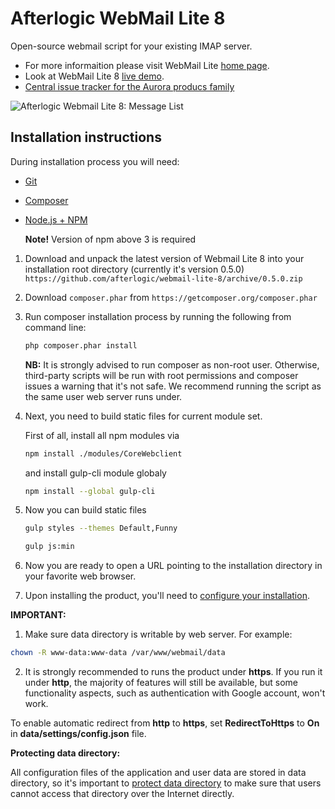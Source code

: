 # Afterlogic WebMail Lite 8
Open-source webmail script for your existing IMAP server.

- For more informaition please visit WebMail Lite [home page](https://afterlogic.org/webmail-lite-8).
- Look at WebMail Lite 8 [live demo](https://lite8.afterlogic.com).
- [Central issue tracker for the Aurora producs family](https://github.com/afterlogic/aurora-platform/issues)

![Afterlogic Webmail Lite 8: Message List](https://afterlogic.org/images/products/wml8/afterlogic-webmail-lite-8-message-list.png)

## Installation instructions

During installation process you will need:
* [Git](https://git-scm.com/downloads)
* [Composer](https://getcomposer.org/download/)
* [Node.js + NPM](https://nodejs.org/en/)
    
    **Note!** Version of npm above 3 is required

1. Download and unpack the latest version of Webmail Lite 8 into your installation root directory (currently it's version 0.5.0)
`https://github.com/afterlogic/webmail-lite-8/archive/0.5.0.zip`

2. Download `composer.phar` from `https://getcomposer.org/composer.phar`

3. Run composer installation process by running the following from command line:
    ```bash
    php composer.phar install
    ```

    **NB:** It is strongly advised to run composer as non-root user. Otherwise, third-party scripts will be run with root permissions and composer issues a warning that it's not safe. We recommend running the script as the same user web server runs under.

5. Next, you need to build static files for current module set.

    First of all, install all npm modules via
    ```bash
    npm install ./modules/CoreWebclient
    ```
    and install gulp-cli module globaly 
    ```bash
    npm install --global gulp-cli
    ```

6. Now you can build static files
    ```bash
    gulp styles --themes Default,Funny
    ```

    ```bash
    gulp js:min
    ```
  
7. Now you are ready to open a URL pointing to the installation directory in your favorite web browser.

8. Upon installing the product, you'll need to [configure your installation](https://afterlogic.com/docs/webmail-lite-8/configuring-webmail).

**IMPORTANT:**

1. Make sure data directory is writable by web server. For example:
  ```bash
  chown -R www-data:www-data /var/www/webmail/data
  ```

2. It is strongly recommended to runs the product under **https**. If you run it under **http**, the majority of features will still be available, but some functionality aspects, such as authentication with Google account, won't work.

To enable automatic redirect from **http** to **https**, set **RedirectToHttps** to **On** in **data/settings/config.json** file.

**Protecting data directory:**

All configuration files of the application and user data are stored in data directory, so it's important to [protect data directory](https://afterlogic.com/docs/webmail-lite-8/security/protecting-data-directory) to make sure that users cannot access that directory over the Internet directly. 
